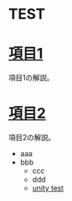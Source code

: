 

# TEST

# [項目1](./another.html)
項目1の解説。

# [項目2](./dir1/another2.html)
項目2の解説。

* aaa
* bbb
  * ccc
  * ddd
  * [unity test](./unitytest/index.html)
